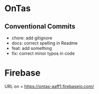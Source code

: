 # OnTas

## Conventional Commits

- chore: add gitignore
- docs: correct spelling in Readme
- feat: add something
- fix: correct minor typos in code

# Firebase
URL on = https://ontas-aaff1.firebaseio.com/
